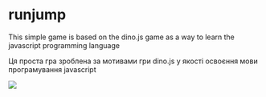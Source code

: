 # runjump

This simple game is based on the dino.js game as a way to learn the javascript programming language

Ця проста гра зроблена за мотивами гри dino.js у якості освоєння мови програмування javascript

![](https://i.ibb.co/Hq49dsq/runjump.jpg)
